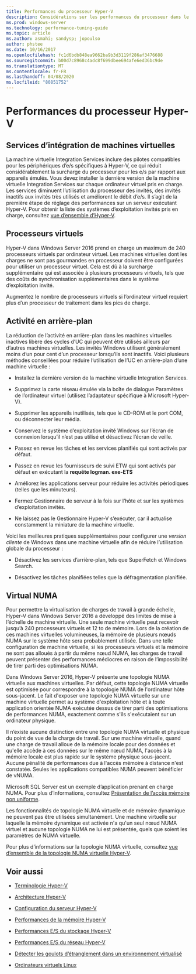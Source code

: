 ```yaml
---
title: Performances du processeur Hyper-V
description: Considérations sur les performances du processeur dans le réglage des performances Hyper-V
ms.prod: windows-server
ms.technology: performance-tuning-guide
ms.topic: article
ms.author: asmahi; sandysp; jopoulso
author: phstee
ms.date: 10/16/2017
ms.openlocfilehash: fc1d6bdb848ea9662ba9b3d3119f286af3476688
ms.sourcegitcommit: b00d7c8968c4adc8f699dbee694afe6ed36bc9de
ms.translationtype: MT
ms.contentlocale: fr-FR
ms.lasthandoff: 04/08/2020
ms.locfileid: "80851752"
---
```

# <a name="hyper-v-processor-performance"></a>Performances du processeur Hyper-V


## <a name="virtual-machine-integration-services"></a>Services d’intégration de machines virtuelles

La machine virtuelle Integration Services inclure des pilotes compatibles pour les périphériques d’e/s spécifiques à Hyper-V, ce qui réduit considérablement la surcharge du processeur pour les e/s par rapport aux appareils émulés. Vous devez installer la dernière version de la machine virtuelle Integration Services sur chaque ordinateur virtuel pris en charge. Les services diminuent l’utilisation du processeur des invités, des invités inactifs aux invités très utilisés et améliorent le débit d’e/s. Il s’agit de la première étape de réglage des performances sur un serveur exécutant Hyper-V. Pour obtenir la liste des systèmes d’exploitation invités pris en charge, consultez [vue d’ensemble d’Hyper-V](https://technet.microsoft.com/library/hh831531.aspx).

## <a name="virtual-processors"></a>Processeurs virtuels

Hyper-V dans Windows Server 2016 prend en charge un maximum de 240 processeurs virtuels par ordinateur virtuel. Les machines virtuelles dont les charges ne sont pas gourmandes en processeur doivent être configurées pour utiliser un processeur virtuel. Cela est dû à la surcharge supplémentaire qui est associée à plusieurs processeurs virtuels, tels que des coûts de synchronisation supplémentaires dans le système d’exploitation invité.

Augmentez le nombre de processeurs virtuels si l’ordinateur virtuel requiert plus d’un processeur de traitement dans les pics de charge.

## <a name="background-activity"></a>Activité en arrière-plan

La réduction de l’activité en arrière-plan dans les machines virtuelles inactives libère des cycles d’UC qui peuvent être utilisés ailleurs par d’autres machines virtuelles. Les invités Windows utilisent généralement moins d’un pour cent d’un processeur lorsqu’ils sont inactifs. Voici plusieurs méthodes conseillées pour réduire l’utilisation de l’UC en arrière-plan d’une machine virtuelle :

-   Installez la dernière version de la machine virtuelle Integration Services.

-   Supprimez la carte réseau émulée via la boîte de dialogue Paramètres de l’ordinateur virtuel (utilisez l’adaptateur spécifique à Microsoft Hyper-V).

-   Supprimer les appareils inutilisés, tels que le CD-ROM et le port COM, ou déconnecter leur média.

-   Conservez le système d’exploitation invité Windows sur l’écran de connexion lorsqu’il n’est pas utilisé et désactivez l’écran de veille.

-   Passez en revue les tâches et les services planifiés qui sont activés par défaut.

-   Passez en revue les fournisseurs de suivi ETW qui sont activés par défaut en exécutant la **requête logman. exe-ETS**

-   Améliorez les applications serveur pour réduire les activités périodiques (telles que les minuteurs).

-   Fermez Gestionnaire de serveur à la fois sur l’hôte et sur les systèmes d’exploitation invités.

-   Ne laissez pas le Gestionnaire Hyper-V s’exécuter, car il actualise constamment la miniature de la machine virtuelle.

Voici les meilleures pratiques supplémentaires pour configurer une *version cliente* de Windows dans une machine virtuelle afin de réduire l’utilisation globale du processeur :

-   Désactivez les services d’arrière-plan, tels que SuperFetch et Windows Search.

-   Désactivez les tâches planifiées telles que la défragmentation planifiée.

## <a name="virtual-numa"></a>Virtual NUMA

Pour permettre la virtualisation de charges de travail à grande échelle, Hyper-V dans Windows Server 2016 a développé des limites de mise à l’échelle de machine virtuelle. Une seule machine virtuelle peut recevoir jusqu’à 240 processeurs virtuels et 12 to de mémoire. Lors de la création de ces machines virtuelles volumineuses, la mémoire de plusieurs nœuds NUMA sur le système hôte sera probablement utilisée. Dans une telle configuration de machine virtuelle, si les processeurs virtuels et la mémoire ne sont pas alloués à partir du même nœud NUMA, les charges de travail peuvent présenter des performances médiocres en raison de l’impossibilité de tirer parti des optimisations NUMA.

Dans Windows Server 2016, Hyper-V présente une topologie NUMA virtuelle aux machines virtuelles. Par défaut, cette topologie NUMA virtuelle est optimisée pour correspondre à la topologie NUMA de l'ordinateur hôte sous-jacent. Le fait d'exposer une topologie NUMA virtuelle sur une machine virtuelle permet au système d'exploitation hôte et à toute application orientée NUMA exécutée dessus de tirer parti des optimisations de performances NUMA, exactement comme s'ils s'exécutaient sur un ordinateur physique.

Il n’existe aucune distinction entre une topologie NUMA virtuelle et physique du point de vue de la charge de travail. Sur une machine virtuelle, quand une charge de travail alloue de la mémoire locale pour des données et qu'elle accède à ces données sur le même nœud NUMA, l'accès à la mémoire locale est plus rapide sur le système physique sous-jacent. Aucune pénalité de performances due à l'accès mémoire à distance n'est constatée. Seules les applications compatibles NUMA peuvent bénéficier de vNUMA.

Microsoft SQL Server est un exemple d’application prenant en charge NUMA. Pour plus d’informations, consultez [Présentation de l’accès mémoire non uniforme](https://technet.microsoft.com/library/ms178144.aspx).

Les fonctionnalités de topologie NUMA virtuelle et de mémoire dynamique ne peuvent pas être utilisées simultanément. Une machine virtuelle sur laquelle la mémoire dynamique est activée n'a qu'un seul nœud NUMA virtuel et aucune topologie NUMA ne lui est présentée, quels que soient les paramètres de NUMA virtuelle.

Pour plus d’informations sur la topologie NUMA virtuelle, consultez [vue d’ensemble de la topologie NUMA virtuelle Hyper-V](https://technet.microsoft.com/library/dn282282.aspx).

## <a name="see-also"></a>Voir aussi

-   [Terminologie Hyper-V](terminology.md)

-   [Architecture Hyper-V](architecture.md)

-   [Configuration du serveur Hyper-V](configuration.md)

-   [Performances de la mémoire Hyper-V](memory-performance.md)

-   [Performances E/S du stockage Hyper-V](storage-io-performance.md)

-   [Performances E/S du réseau Hyper-V](network-io-performance.md)

-   [Détecter les goulots d’étranglement dans un environnement virtualisé](detecting-virtualized-environment-bottlenecks.md)

-   [Ordinateurs virtuels Linux](linux-virtual-machine-considerations.md)
